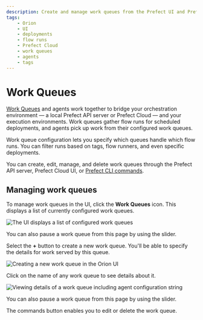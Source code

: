 ```yaml
---
description: Create and manage work queues from the Prefect UI and Prefect Cloud.
tags:
    - Orion
    - UI
    - deployments
    - flow runs
    - Prefect Cloud
    - work queues
    - agents
    - tags
---
```


# Work Queues

[Work Queues](/concepts/work-queues/) and agents work together to bridge your orchestration environment &mdash; a local Prefect API server or Prefect Cloud &mdash; and your execution environments. Work queues gather flow runs for scheduled deployments, and agents pick up work from their configured work queues.

Work queue configuration lets you specify which queues handle which flow runs. You can filter runs based on tags, flow runners, and even specific deployments.

You can create, edit, manage, and delete work queues through the Prefect API server, Prefect Cloud UI, or [Prefect CLI commands](/concepts/work-queues/#work-queue-configuration).

## Managing work queues

To manage work queues in the UI, click the **Work Queues** icon. This displays a list of currently configured work queues.

![The UI displays a list of configured work queues](/img/ui/work-queue-list.png)

You can also pause a work queue from this page by using the slider.

Select the **+** button to create a new work queue. You'll be able to specify the details for work served by this queue.

![Creating a new work queue in the Orion UI](/img/ui/work-queue-create.png)

Click on the name of any work queue to see details about it. 

![Viewing details of a work queue including agent configuration string](/img/ui/work-queue-details.png)

You can also pause a work queue from this page by using the slider.

The commands button enables you to edit or delete the work queue.